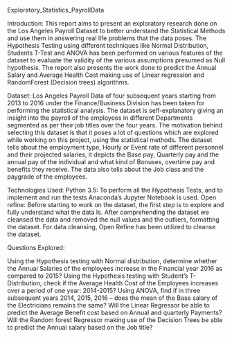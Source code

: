 Exploratory_Statistics_PayrollData

Introduction: This report aims to present an exploratory research done on the Los Angeles Payroll Dataset to better understand the Statistical Methods and use them in answering real life problems that the data poses. The Hypothesis Testing using different techniques like Normal Distribution, Students T-Test and ANOVA has been performed on various features of the dataset to evaluate the validity of the various assumptions presumed as Null hypothesis. The report also presents the work done to predict the Annual Salary and Average Health Cost making use of Linear regression and RandomForest (Decision trees) algorithms.

Dataset: Los Angeles Payroll Data of four subsequent years starting from 2013 to 2016 under the Finance/Business Division has been taken for performing the statistical analysis. The dataset is self-explanatory giving an insight into the payroll of the employees in different Departments segmented as per their job titles over the four years. The motivation behind selecting this dataset is that it poses a lot of questions which are explored while working on this project, using the statistical methods. The dataset tells about the employment type, Hourly or Event rate of different personnel and their projected salaries, it depicts the Base pay, Quarterly pay and the annual pay of the individual and what kind of Bonuses, overtime pay and benefits they receive. The data also tells about the Job class and the paygrade of the employees.

Technologies Used: Python 3.5: To perform all the Hypothesis Tests, and to implement and run the tests Anaconda’s Jupyter Notebook is used. Open refine: Before starting to work on the dataset, the first step is to explore and fully understand what the data Is. After comprehending the dataset we cleansed the data and removed the null values and the outliers, formatting the dataset. For data cleansing, Open Refine has been utilized to cleanse the dataset.

Questions Explored:

Using the Hypothesis testing with Normal distribution, determine whether the Annual Salaries of the employees increase in the Financial year 2016 as compared to 2015?
Using the Hypothesis testing with Student’s T-Distribution, check if the Average Health Cost of the Employees increases over a period of one year: 2014-2015?
Using ANOVA, find if in three subsequent years 2014, 2015, 2016 – does the mean of the Base salary of the Electricians remains the same?
Will the Linear Regressor be able to predict the Average Benefit cost based on Annual and quarterly Payments?
Will the Random forest Regressor making use of the Decision Trees be able to predict the Annual salary based on the Job title?

